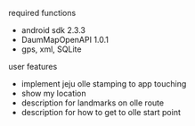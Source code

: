 required functions
- android sdk 2.3.3
- DaumMapOpenAPI 1.0.1
- gps, xml, SQLite

user features
- implement jeju olle stamping to app touching
- show my location
- description for landmarks on olle route
- description for how to get to olle start point